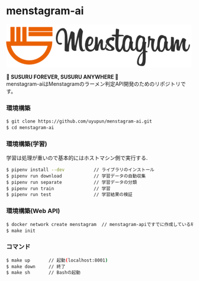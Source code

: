 # menstagram-ai

<img src="logo.png" width="500">

**🍜 SUSURU FOREVER, SUSURU ANYWHERE 🍜**  
menstagram-aiはMenstagramのラーメン判定API開発のためのリポジトリです。

### 環境構築

```bash
$ git clone https://github.com/uyupun/menstagram-ai.git
$ cd menstagram-ai
```

### 環境構築(学習)
学習は処理が重いので基本的にはホストマシン側で実行する.

```bash
$ pipenv install --dev           // ライブラリのインストール
$ pipenv run download            // 学習データの自動収集
$ pipenv run separate            // 学習データの分類
$ pipenv run train               // 学習
$ pipenv run test                // 学習結果の検証
```

### 環境構築(Web API)

```bash
$ docker network create menstagram  // menstagram-apiですでに作成している場合は実行しなくて良い
$ make init
```

### コマンド

```bash
$ make up       // 起動(localhost:8001)
$ make down     // 終了
$ make sh       // Bashの起動
```
